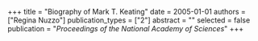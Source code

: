 +++
title = "Biography of Mark T. Keating"
date = 2005-01-01
authors = ["Regina Nuzzo"]
publication_types = ["2"]
abstract = ""
selected = false
publication = "*Proceedings of the National Academy of Sciences*"
+++

